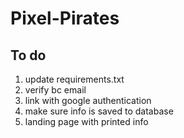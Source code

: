 # Pixel-Pirates

## To do
1. update requirements.txt
2. verify bc email
3. link with google authentication
4. make sure info is saved to database
5. landing page with printed info
